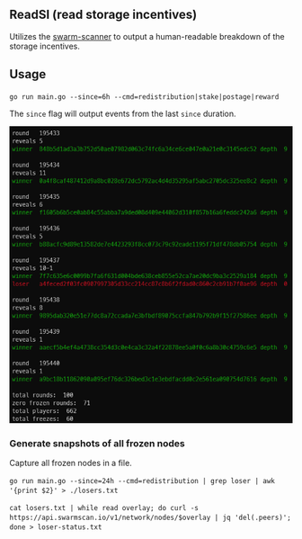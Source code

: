 ## ReadSI (read storage incentives)

Utilizes the [swarm-scanner](https://swarmscan.io/) to output a human-readable breakdown of the storage incentives.

## Usage

`go run main.go --since=6h --cmd=redistribution|stake|postage|reward`

The `since` flag will output events from the last `since` duration.

![Alt text](image.png)

### Generate snapshots of all frozen nodes

Capture all frozen nodes in a file.

`go run main.go --since=24h --cmd=redistribution | grep loser | awk '{print $2}' > ./losers.txt`

`cat losers.txt | while read overlay; do curl -s https://api.swarmscan.io/v1/network/nodes/$overlay | jq 'del(.peers)'; done > loser-status.txt`